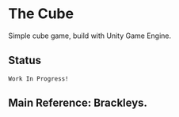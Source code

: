 # The Cube
Simple cube game, build with Unity Game Engine.

## Status
```
Work In Progress!
```

## Main Reference: Brackleys.